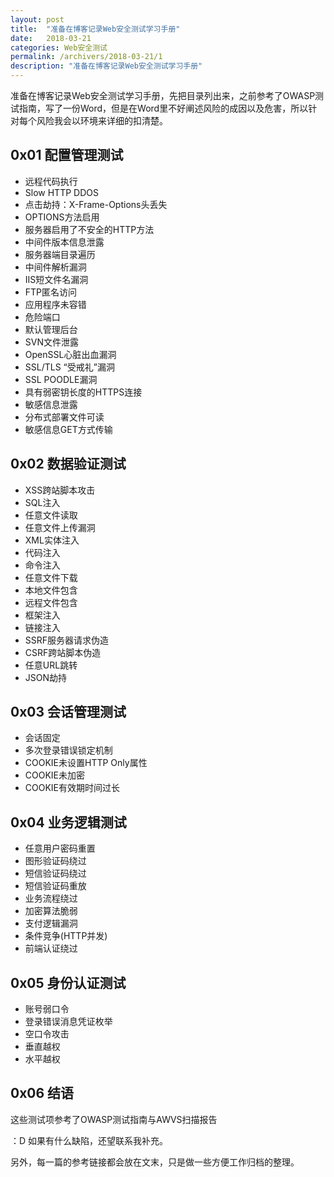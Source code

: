 ```yaml
---
layout: post
title:  "准备在博客记录Web安全测试学习手册"
date:   2018-03-21
categories: Web安全测试
permalink: /archivers/2018-03-21/1
description: "准备在博客记录Web安全测试学习手册"
---
```


准备在博客记录Web安全测试学习手册，先把目录列出来，之前参考了OWASP测试指南，写了一份Word，但是在Word里不好阐述风险的成因以及危害，所以针对每个风险我会以环境来详细的扣清楚。
<!--more-->

## 0x01 配置管理测试

* 远程代码执行
* Slow HTTP DDOS
* 点击劫持：X-Frame-Options头丢失
* OPTIONS方法启用
* 服务器启用了不安全的HTTP方法
* 中间件版本信息泄露
* 服务器端目录遍历
* 中间件解析漏洞
* IIS短文件名漏洞
* FTP匿名访问
* 应用程序未容错
* 危险端口
* 默认管理后台
* SVN文件泄露
* OpenSSL心脏出血漏洞
* SSL/TLS “受戒礼”漏洞
* SSL POODLE漏洞
* 具有弱密钥长度的HTTPS连接
* 敏感信息泄露
* 分布式部署文件可读
* 敏感信息GET方式传输

## 0x02 数据验证测试

* XSS跨站脚本攻击
* SQL注入
* 任意文件读取
* 任意文件上传漏洞
* XML实体注入
* 代码注入
* 命令注入
* 任意文件下载
* 本地文件包含
* 远程文件包含
* 框架注入
* 链接注入
* SSRF服务器请求伪造
* CSRF跨站脚本伪造
* 任意URL跳转
* JSON劫持

## 0x03 会话管理测试

* 会话固定
* 多次登录错误锁定机制
* COOKIE未设置HTTP Only属性
* COOKIE未加密
* COOKIE有效期时间过长

## 0x04 业务逻辑测试

* 任意用户密码重置
* 图形验证码绕过
* 短信验证码绕过
* 短信验证码重放
* 业务流程绕过
* 加密算法脆弱
* 支付逻辑漏洞
* 条件竞争(HTTP并发)
* 前端认证绕过

## 0x05 身份认证测试

* 账号弱口令
* 登录错误消息凭证枚举
* 空口令攻击
* 垂直越权
* 水平越权

## 0x06 结语

这些测试项参考了OWASP测试指南与AWVS扫描报告 

：D 如果有什么缺陷，还望联系我补充。

另外，每一篇的参考链接都会放在文末，只是做一些方便工作归档的整理。


